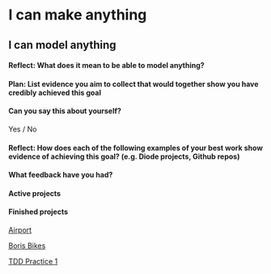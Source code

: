 # I can make anything

## I can model anything

#### Reflect: What does it mean to be able to model anything?




#### Plan: List evidence you aim to collect that would together show you have credibly achieved this goal




#### Can you say this about yourself? 

Yes / No


#### Reflect: How does each of the following examples of your best work show evidence of achieving this goal? (e.g. Diode projects, Github repos)




#### What feedback have you had?




#### Active projects



#### Finished projects

[Airport]()

[Boris Bikes]()

[TDD Practice 1]()
